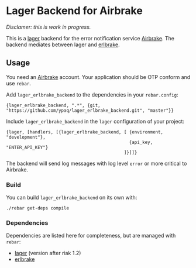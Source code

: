 # Lager Backend for Airbrake

*Disclamer: this is work in progress.*

This is a [lager][lager] backend for the error notification service [Airbrake][airbrake]. 
The backend mediates between lager and [erlbrake][erlbrake]. 


## Usage

You need an [Airbrake][airbrake] account. Your application should be OTP conform and use `rebar`.

Add `lager_erlbrake_backend` to the dependencies in your `rebar.config`:

    {lager_erlbrake_backend, ".*", {git, "https://github.com/ypaq/lager_erlbrake_backend.git", "master"}}

Include `lager_erlbrake_backend` in the `lager` configuration of your project:

    {lager, [handlers, [{lager_erlbrake_backend, [ {environment, "development"},
                                                   {api_key, "ENTER_API_KEY"}
                                                 ]}]]}

The backend will send log messages with log level `error` or more critical to Airbrake.


### Build

You can build `lager_erlbrake_backend` on its own with: 

    ./rebar get-deps compile

### Dependencies

Dependencies are listed here for completeness, but are managed with `rebar`:

* [lager][lager] (version after riak 1.2) 
* [erlbrake][erlbrake]


[lager]: <http://github.com/basho/lager> "lager"
[erlbrake]: <http://github.com/kenpratt/erlbrake> "erlbrake"
[airbrake]: <http://airbrake.io> "Airbrake"

